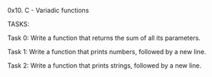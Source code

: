 0x10. C - Variadic functions

TASKS:

Task 0: Write a function that returns the sum of all its parameters.

Task 1: Write a function that prints numbers, followed by a new line.

Task 2: Write a function that prints strings, followed by a new line.
